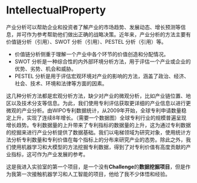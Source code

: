 # IntellectualProperty

产业分析可以帮助企业和投资者了解产业的市场趋势、发展动态、增长预测等信息，并可作为参考帮助他们做出正确的战略决策。近年来，产业分析的方法主要有价值链分析（引用）、SWOT 分析（引用）、PESTEL 分析（引用）等。

- 价值链分析侧重于理解一个产业中各个环节的价值创造和分配情况。
- SWOT 分析是一种综合性的内外部环境分析方法，用于评估一个产业或企业的优势、劣势、机会和威胁。
- PESTEL 分析是用于评估宏观环境对产业的影响的方法，涵盖了政治、经济、社会、技术、环境和法律等方面的因素。

这几种分析方法都是宏观分析方法，缺少对产业的微观分析，比如产业链位置、地区以及技术分支等信息。为此，我们使用专利评估获取更详细的产业信息以进行更微观的产业分析。由WIPO专利数据统计，从2009年开始，全球专利申请数量稳定上升，实现了连续8年增长。（需要一个数据图）全球专利行业的规模普遍呈现增长趋势。专利数据量的上升带来了专利指标的数据量的上升，这为通过专利数据的挖掘来进行产业分析提供了数据基础。我们以电梯领域为研究对象，使用统计方法分析专利数量和专利价值在每个指标上的分布来研究产业的态势。除此之外，我们使用机器学习和大模型的方法挖掘专利数据，得到了对专利价值有高度贡献的产业指标，这可作为产业发展的参考。


这是我进入实验室的第一个项目，是一个没有**Challenge**的**数据挖掘项目**，但是作为我第一次接触机器学习和人工智能的项目，他给了我不少体悟和经验。
